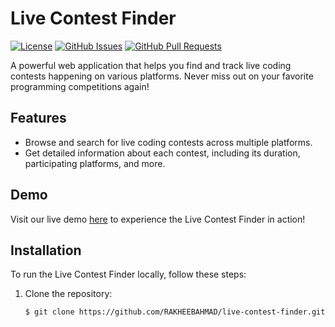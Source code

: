 

# Live Contest Finder

[![License](https://img.shields.io/badge/license-MIT-blue.svg)](https://github.com/RAKHEEBAHMAD/live-contest-finder/blob/main/LICENSE)
[![GitHub Issues](https://img.shields.io/github/issues/RAKHEEBAHMAD/live-contest-finder)](https://github.com/RAKHEEBAHMAD/live-contest-finder/issues)
[![GitHub Pull Requests](https://img.shields.io/github/issues-pr/RAKHEEBAHMAD/live-contest-finder)](https://github.com/RAKHEEBAHMAD/live-contest-finder/pulls)

A powerful web application that helps you find and track live coding contests happening on various platforms. Never miss out on your favorite programming competitions again!

## Features

- Browse and search for live coding contests across multiple platforms.
- Get detailed information about each contest, including its duration, participating platforms, and more.

## Demo

Visit our live demo [here](https://contestfinder.netlify.app) to experience the Live Contest Finder in action!

## Installation

To run the Live Contest Finder locally, follow these steps:

1. Clone the repository:
   ```shell
   $ git clone https://github.com/RAKHEEBAHMAD/live-contest-finder.git

